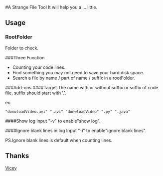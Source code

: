 #A Strange File Tool
It will help you a ... little.

## Usage
### RootFolder
Folder to check.

###Three Function
* Counting your code lines.
* Find something you may not need to save your hard disk space.
* Search a file by name / part of name / suffix in a rootFolder.

###Add-ons
####Target
The name with or without suffix or suffix of code file, suffix should start with '.'.

ex. 

    "donwloadVideo.avi" ".avi" "donwloadVideo" ".py" ".java"
    
####Show log
Input "-v" to enable"show log".

####Ignore blank lines in log
Input "-i" to enable"ignore blank lines".

PS.Ignore blank lines is default when counting lines.


## Thanks
[Vicey](https://github.com/yhvicey/ccl)